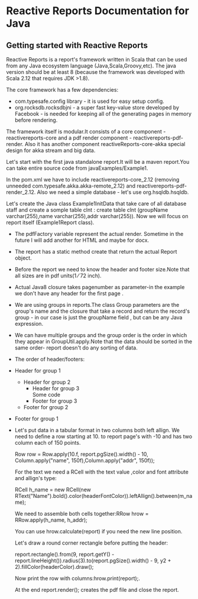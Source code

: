 # Reactive Reports Documentation for Java
## Getting started with Reactive Reports
Reactive Reports is a report's framework written in Scala that can be used from any Java ecosystem language 
(Java,Scala,Groovy,etc).
The java version should be at least 8 (because the framework was developed with Scala 2.12 that requires JDK >1.8). 

The core framework has a few dependencies:
* com.typesafe.config library - it is used for easy setup config.
* org.rocksdb.rocksdbjni - a super fast key-value store developed by Facebook - is needed for keeping all of the generating pages in memory before rendering.
 
 
 The framework itself is modular.It consists of a core component - reactivereports-core and a 
 pdf render component - reactivereports-pdf-render.
 Also it has another component reactiveReports-core-akka special design for akka stream and big data. 
 
 Let's start with the first java standalone report.It will be a maven report.You can take entire source code from 
 javaExamples/Example1. 
 
 In the pom.xml we have to include reactivereports-core_2.12 (removing unneeded com.typesafe.akka.akka-remote_2.12) 
 and reactivereports-pdf-render_2.12.
 Also we need a simple database - let's use org.hsqldb.hsqldb.
 
 Let's create the Java class Example1InitData that take care of all database staff and create a somple table clnt : 
 create table clnt (groupName varchar(255),name varchar(255),addr varchar(255)).
 Now we will focus on report itself (Example1Report class).
 
* The pdfFactory variable represent the actual render.
 Sometime in the future I will add another for HTML and maybe for docx.
* The report has a static method create that return the actual Report object.
* Before the report we need to know the header and footer size.Note that all sizes are in pdf units(1 ⁄ 72 inch).
* Actual Java8 closure takes pagenumber as parameter-in the example we don't have any header for the first page .
* We are using groups in reports.The class Group parameters are the group's name 
 and the closure that take a record and return the record's group - in our case is just
 the groupName field , but can be any Java expression.
* We can have multiple groups and the group order is the order in which they appear in
 GroupUtil.apply.Note that the data should be sorted in the same order- report doesn't do
 any sorting of data.
* The order of header/footers:
* Header for group 1
    * Header for group 2
        * Header for group 3                
          Some code
        * Footer for group 3
    * Footer for group 2
* Footer for group 1

* Let's put data in a tabular format in two columns both left allign.
We need to define a row starting at 10. to report page's with -10 and has two column each of 150 points.

    Row row = Row.apply(10.f, report.pgSize().width() - 10, Column.apply("name", 150f),Column.apply("addr", 150f));
    
    For the text we need a RCell with the text value ,color and font attribute 
    and allign's type:
    
    RCell h_name = new RCell(new RText("Name").bold().color(headerFontColor)).leftAllign().between(m_name);
    
    We need to assemble both cells together:RRow hrow = RRow.apply(h_name, h_addr);
    
    You can use  hrow.calculate(report) if you need the new line position.
    
    Let's draw a round corner rectangle before putting the header:
    
    report.rectangle().from(9, report.getY() - report.lineHeight()).radius(3).to(report.pgSize().width() - 9, y2 + 2).fillColor(headerColor).draw();

    Now print the row with columns:hrow.print(report);.
    
    At the end report.render(); creates the pdf file and close the report.
    
    
    
    
                
 
 
